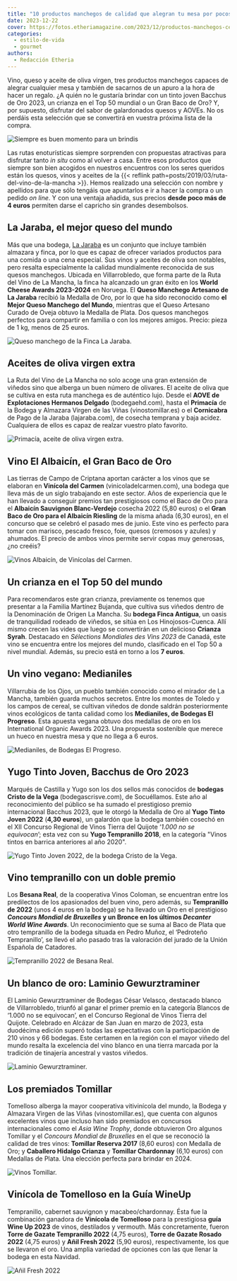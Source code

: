 ```yaml
---
title: "10 productos manchegos de calidad que alegran tu mesa por pocos euros"
date: 2023-12-22
cover: https://fotos.etheriamagazine.com/2023/12/productos-manchegos-cena-navidad.jpg
categories: 
  - estilo-de-vida
  - gourmet
authors: 
  - Redacción Etheria
---
```


Vino, queso y aceite de oliva virgen, tres productos manchegos capaces de alegrar 
cualquier mesa y también de sacarnos de un apuro a la hora de hacer un regalo. ¿A quién 
no le gustaría brindar con un tinto joven Bacchus de Oro 2023, un crianza en el Top 50 
mundial o un Gran Baco de Oro? Y, por supuesto, disfrutar del sabor de galardonados 
quesos y AOVEs. No os perdáis esta selección que se convertirá en vuestra próxima lista 
de la compra. 

![Siempre es buen momento para un brindis](https://fotos.etheriamagazine.com/2023/12/productos-manchegos-cena-navidad.jpg "Siempre es buen momento para un brindis. © Krakenimages en Unsplash")

Las rutas enoturísticas siempre sorprenden con propuestas atractivas para disfrutar 
tanto _in situ_ como al volver a casa. Entre esos productos que siempre son bien 
acogidos en nuestros encuentros con los seres queridos están los quesos, vinos y aceites 
de la {{< reflink path=posts/2019/03/ruta-del-vino-de-la-mancha >}}. Hemos realizado una 
selección con nombre y apellidos para que sólo tengáis que apuntarlos e ir a hacer la 
compra o un pedido _on line_. Y con una ventaja añadida, sus precios **desde poco más de 
4 euros** permiten darse el capricho sin grandes desembolsos. 

## La Jaraba, el mejor queso del mundo

Más que una bodega, [La Jaraba](https://www.lajaraba.com/) es un conjunto que incluye 
también almazara y finca, por lo que es capaz de ofrecer variados productos para una 
comida o una cena especial. Sus vinos y aceites de oliva son notables, pero resalta 
especialmente la calidad mundialmente reconocida de sus quesos manchegos. Ubicada en 
Villarrobledo, que forma parte de la Ruta del Vino de La Mancha, la finca ha alcanzado 
un gran éxito en los **World Cheese Awards 2023-2024** en Noruega. El **Queso Manchego 
Artesano de La Jaraba** recibió la Medalla de Oro, por lo que ha sido reconocido como 
**el Mejor Queso Manchego del Mundo**, mientras que el Queso Artesano Curado de Oveja 
obtuvo la Medalla de Plata. Dos quesos manchegos perfectos para compartir en familia o 
con los mejores amigos. Precio: pieza de 1 kg, menos de 25 euros. 

![Queso manchego de la Finca La Jaraba.](https://fotos.etheriamagazine.com/2023/12/queso-manchego-finca-la-jaraba.jpg "Queso manchego de la Finca La Jaraba.")

## Aceites de oliva virgen extra

La Ruta del Vino de La Mancha no solo acoge una gran extensión de viñedos sino que 
alberga un buen número de olivares. El aceite de oliva que se cultiva en esta ruta 
manchega es de auténtico lujo. Desde el **AOVE de Explotaciones Hermanos Delgado** 
(bodegaehd.com), hasta el **Primacía** de la Bodega y Almazara Virgen de las Viñas 
(vinostomillar.es) o el **Cornicabra** de Pago de la Jaraba (lajaraba.com), de cosecha 
temprana y baja acidez. Cualquiera de ellos es capaz de realzar vuestro plato favorito. 

![Primacía, aceite de oliva virgen extra.](https://fotos.etheriamagazine.com/2023/12/aceite-primacia-mancha.jpg "Primacía, aceite de oliva virgen extra.")

## Vino El Albaicín, el Gran Baco de Oro

Las tierras de Campo de Criptana aportan carácter a los vinos que se elaboran en 
**Vinícola del Carmen** (vinicoladelcarmen.com), una bodega que lleva más de un siglo 
trabajando en este sector. Años de experiencia que le han llevado a conseguir premios 
tan prestigiosos como el Baco de Oro para el **Albaicín Sauvignon Blanc-Verdejo** 
cosecha 2022 (5,80 euros) o el **Gran Baco de Oro para el Albaicín Riesling** de la 
misma añada (6,30 euros), en el concurso que se celebró el pasado mes de junio. Este 
vino es perfecto para tomar con marisco, pescado fresco, foie, quesos (cremosos y 
azules) y ahumados. El precio de ambos vinos permite servir copas muy generosas, ¿no 
creéis? 

![Vinos Albaicín, de Vinícolas del Carmen.](https://fotos.etheriamagazine.com/2023/12/vino-albaicin-mancha.jpg "Vinos Albaicín, de Vinícolas del Carmen.")

## Un crianza en el Top 50 del mundo

Para recomendaros este gran crianza, previamente os tenemos que presentar a la Familia 
Martínez Bujanda, que cultiva sus viñedos dentro de la Denominación de Origen La Mancha. 
Su **bodega Finca Antigua**, un oasis de tranquilidad rodeado de viñedos, se sitúa en 
Los Hinojosos-Cuenca. Allí mismo crecen las vides que luego se convertirán en un 
delicioso **Crianza Syrah**. Destacado en _Sélections Mondiales des Vins 2023_ de 
Canadá, este vino se encuentra entre los mejores del mundo, clasificado en el Top 50 a 
nivel mundial. Además, su precio está en torno a los **7 euros**. 

## Un vino vegano: Medianiles

Villarrubia de los Ojos, un pueblo también conocido como el mirador de La Mancha, 
también guarda muchos secretos. Entre los montes de Toledo y los campos de cereal, se 
cultivan viñedos de donde saldrán posteriormente vinos ecológicos de tanta calidad como 
los **Medianiles, de Bodegas El Progreso**. Esta apuesta vegana obtuvo dos medallas de 
oro en los International Organic Awards 2023. Una propuesta sostenible que merece un 
hueco en nuestra mesa y que no llega a 6 euros. 

![Medianiles, de Bodegas El Progreso.](https://fotos.etheriamagazine.com/2023/12/vino-medianiles.jpg "Medianiles, de Bodegas El Progreso.")

## Yugo Tinto Joven, Bacchus de Oro 2023

Marqués de Castilla y Yugo son los dos sellos más conocidos de **bodegas Cristo de la 
Vega** (bodegascrisve.com), de Socuéllamos. Este año al reconocimiento del público se ha 
sumado el prestigioso premio internacional Bacchus 2023, que le otorgó la Medalla de Oro 
al **Yugo Tinto Joven 2022** (**4,30 euros**), un galardón que la bodega también cosechó 
en el XII Concurso Regional de Vinos Tierra del Quijote ‘_1.000 no se equivocan_’; esta 
vez con su **Yugo Tempranillo 2018**, en la categoría "Vinos tintos en barrica 
anteriores al año 2020". 

![Yugo Tinto Joven 2022, de la bodega Cristo de la Vega.](https://fotos.etheriamagazine.com/2023/12/Yugo-Tinto-Joven-2022-Cristo-de-la-Vega.-Bacchus-de-oro.jpg "Yugo Tinto Joven 2022, de la bodega Cristo de la Vega.")

## Vino tempranillo con un doble premio

Los **Besana Real**, de la cooperativa Vinos Coloman, se encuentran entre los 
predilectos de los apasionados del buen vino, pero además, su **Tempranillo de 2022** 
(unos 4 euros en la bodega) se ha llevado un Oro en el prestigioso **_Concours Mondial 
de Bruxelles_ y un Bronce en los últimos _Decanter World Wine Awards_**. Un 
reconocimiento que se suma al Baco de Plata que otro tempranillo de la bodega situada en 
Pedro Muñoz, el ‘Pedroteño Tempranillo’, se llevó el año pasado tras la valoración del 
jurado de la Unión Española de Catadores. 

![Tempranillo 2022 de Besana Real.](https://fotos.etheriamagazine.com/2023/12/tempranillo-besana-real.jpg "Tempranillo 2022 de Besana Real.")

## Un blanco de oro: Laminio Gewurztraminer

El Laminio Gewurztraminer de Bodegas César Velasco, destacado blanco de Villarrobledo, 
triunfó al ganar el primer premio en la categoría Blancos de ‘1.000 no se equivocan’, en 
el Concurso Regional de Vinos Tierra del Quijote. Celebrado en Alcázar de San Juan en 
marzo de 2023, esta duodécima edición superó todas las expectativas con la participación 
de 210 vinos y 66 bodegas. Este certamen en la región con el mayor viñedo del mundo 
resalta la excelencia del vino blanco en una tierra marcada por la tradición de 
tinajería ancestral y vastos viñedos. 

![Laminio Gewurztraminer.](https://fotos.etheriamagazine.com/2023/12/vino-Laminio-Gewurztraminer.jpg "Laminio Gewurztraminer.")

## Los premiados Tomillar

Tomelloso alberga la mayor cooperativa vitivinícola del mundo, la Bodega y Almazara 
Virgen de las Viñas (vinostomillar.es), que cuenta con algunos excelentes vinos que 
incluso han sido premiados en concursos internacionales como el _Asia Wine Trophy_, 
donde obtuvieron Oro algunos Tomillar y el _Concours Mondial de Bruxelles_ en el que se 
reconoció la calidad de tres vinos: **Tomillar Reserva 2017** (8,60 euros) con Medalla 
de Oro; y **Caballero Hidalgo Crianza** y **Tomillar Chardonnay** (6,10 euros) con 
Medallas de Plata. Una elección perfecta para brindar en 2024. 

![Vinos Tomillar.](https://fotos.etheriamagazine.com/2023/12/vinos-tomillar.jpg "Vinos Tomillar.")

## Vinícola de Tomelloso en la Guía WineUp

Tempranillo, cabernet sauvignon y macabeo/chardonnay. Ésta fue la combinación ganadora 
de **Vinícola de Tomelloso** para la prestigiosa **guía Wine Up 2023** de vinos, 
destilados y vermouth. Más concretamente, fueron **Torre de Gazate Tempranillo 2022** 
(4,75 euros), **Torre de Gazate Rosado 2022** (4,75 euros) y **Añil Fresh 2022** (5,90 
euros), respectivamente, los que se llevaron el oro. Una amplia variedad de opciones con 
las que llenar la bodega en esta Navidad. 

![Añil Fresh 2022](https://fotos.etheriamagazine.com/2023/12/ddetalle-vino-anil.jpg "Añil Fresh 2022.")
